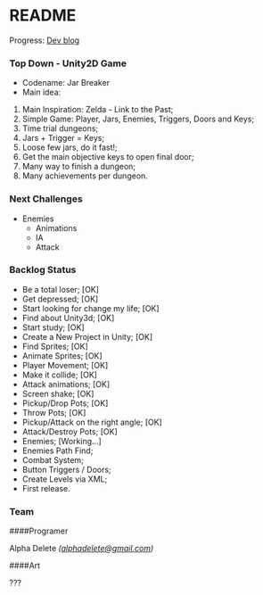 # README #

Progress: [Dev blog](http://alphadelete.tumblr.com/)

### Top Down - Unity2D Game ###

* Codename: Jar Breaker
* Main idea:

1. Main Inspiration: Zelda - Link to the Past;
2. Simple Game: Player, Jars, Enemies, Triggers, Doors and Keys;
3. Time trial dungeons;
4. Jars + Trigger = Keys;
5. Loose few jars, do it fast!;
6. Get the main objective keys to open final door;
7. Many way to finish a dungeon;
8. Many achievements per dungeon.

### Next Challenges ###

+ Enemies
    * Animations
    * IA
    * Attack

### Backlog Status ###

* Be a total loser; [OK]
* Get depressed; [OK]
* Start looking for change my life; [OK]
* Find about Unity3d; [OK]
* Start study; [OK]
* Create a New Project in Unity; [OK]
* Find Sprites; [OK]
* Animate Sprites; [OK]
* Player Movement; [OK]
* Make it collide; [OK]
* Attack animations; [OK]
* Screen shake; [OK]
* Pickup/Drop Pots; [OK]
* Throw Pots; [OK]
* Pickup/Attack on the right angle; [OK]
* Attack/Destroy Pots; [OK]
* Enemies; [Working...]
* Enemies Path Find;
* Combat System;
* Button Triggers / Doors;
* Create Levels via XML;
* First release.

### Team ###

####Programer

Alpha Delete _(alphadelete@gmail.com)_

####Art

???
